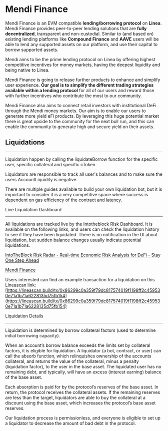 # Mendi Finance
Mendi Finance is an EVM compatible **lending/borrowing protocol** on **Linea**. Mendi Finance provides peer-to-peer lending solutions that are **fully decentralized**, transparent and non-custodial. Similar to (and based on) existing lending platforms like **Compound Finance** and **AAVE** users will be able to lend any supported assets on our platform, and use their capital to borrow supported assets.

Mendi aims to be the prime lending protocol on Linea by offering highest competitive incentives for money markets, having the deepest liquidity and being native to Linea.

Mendi Finance is going to release further products to enhance and simplify user experience. **Our goal is to simplify the different trading strategies available within a lending protocol** for all of our users and reward those with further incentives who contribute the most to our community.

Mendi Finance also aims to connect retail investors with institutional DeFi through the Mendi money markets. Our aim is to enable our users to generate more yield eFi products. By leveraging this huge potential market there is great upside to the community for the next bull run, and this can enable the community to generate high and secure yield on their assets.


## Liquidations


----------------

Liquidation happen by calling the liquidateBorrow function for the specific user, specific collateral and specific cToken.

Liquidators are responsible to track all user's balances and to make sure the users AccountLiquidity is negative.

There are multiple guides available to build your own liquidation bot, but it is important to consider it is a very competitive space where success is dependent on gas efficiency of the contract and latency.


Live Liquidation Dashboard


------------------------------

All liquidations are tracked live by the Intotheblock RIsk Dashboard. It is available on the following links, and users can check the liquidation history to see if they have been liquidated. There is no notification in the UI about liquidation, but sudden balance changes usually indicate potential liquidations.

[IntoTheBlock Risk Radar - Real-time Economic Risk Analysis for DeFi - Stay One Step Ahead](https://defirisk.intotheblock.com/metrics/linea/mendi)

[Mendi Finance](https://mendi.finance/analytics/)

Users interested can find an example transaction for a liquidation on this Lineascan link: [https://lineascan.build/tx/0x86299c0a359f79dc817574019f1198ff2c459530e71a1b71a6228135d75fb154](https://lineascan.build/tx/0x86299c0a359f79dc817574019f1198ff2c459530e71a1b71a6228135d75fb154)

Liquidation Details


-----------------------

Liquidation is determined by borrow collateral factors (used to determine initial borrowing capacity).

When an account’s borrow balance exceeds the limits set by collateral factors, it is eligible for liquidation. A liquidator (a bot, contract, or user) can call the absorb function, which relinquishes ownership of the accounts collateral, and returns the value of the collateral, minus a penalty (liquidation factor), to the user in the base asset. The liquidated user has no remaining debt, and typically, will have an excess (interest earning) balance of the base asset.

Each absorption is paid for by the protocol’s reserves of the base asset. In return, the protocol receives the collateral assets. If the remaining reserves are less than the target, liquidators are able to buy the collateral at a discount using the base asset, which increases the protocol’s base asset reserves.

Our liquidation process is permissionless, and everyone is eligible to set up a liquidator to decrease the amount of bad debt in the protocol.